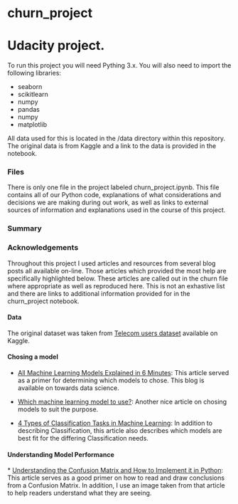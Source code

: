# churn_project
<h1>Udacity project.</h1>

To run this project you will need Pything 3.x. You will also need to import the following libraries:
* seaborn
* scikitlearn
* numpy
* pandas
* numpy
* matplotlib

All data used for this is located in the /data directory within this repository. The original data is 
from Kaggle and a link to the data is provided in the notebook. 

<h3>Files</h3>
There is only one file in the project labeled churn_project.ipynb. This file contains all of our Python code, explanations of what considerations and decisions we are making during out work, as well as links to external sources of information and explanations used in the course of this project.

<h3>Summary</h3>


<h3>Acknowledgements</h3>
Throughout this project I used articles and resources from several blog posts all available on-line. Those articles which provided the most help are specifically highlighted below. These articles are called out in the churn file where appropriate as well as reproduced here. This is not an exhastive list and there are links to additional information provided for in the churn_project notebook. 

<h4>Data</h4>

The original dataset was taken from <a href="https://www.kaggle.com/radmirzosimov/telecom-users-dataset">Telecom users dataset</a> available on Kaggle. 

<h4>Chosing a model</h4>

* <a href='https://towardsdatascience.com/all-machine-learning-models-explained-in-6-minutes-9fe30ff6776a'>All Machine Learning Models Explained in 6 Minutes</a>: This article served as a primer for determining which models to chose. This blog is available on towards data science.

* <a href='https://towardsdatascience.com/which-machine-learning-model-to-use-db5fdf37f3dd'>Which machine learning model to use?</a>: Another nice article on chosing models to suit the purpose.

* <a href='https://machinelearningmastery.com/types-of-classification-in-machine-learning/'>4 Types of Classification Tasks in Machine Learning</a>: In addition to describing Classification, this article also describes which models are best fit for the differing Classification needs.

<h4>Understanding Model Performance</h4>
* <a href='https://towardsdatascience.com/understanding-the-confusion-matrix-and-how-to-implement-it-in-python-319202e0fe4d'>Understanding the Confusion Matrix and How to Implement it in Python</a>: This article serves as a good primer on how to read and draw conclusions from a Confusion Matrix. In addition, I use an image taken from that article to help readers understand what they are seeing. 